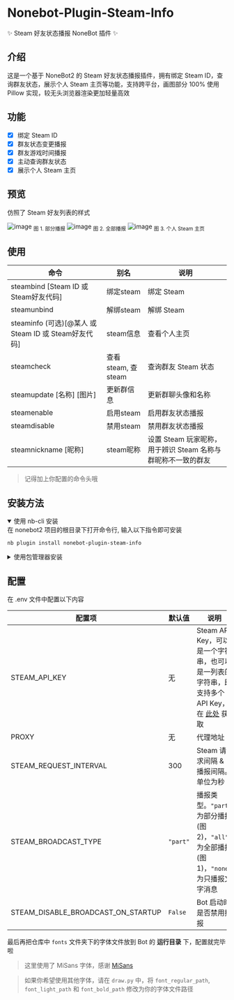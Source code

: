 # Nonebot-Plugin-Steam-Info
✨ Steam 好友状态播报 NoneBot 插件 ✨

## 介绍

这是一个基于 NoneBot2 的 Steam 好友状态播报插件，拥有绑定 Steam ID，查询群友状态，展示个人 Steam 主页等功能，支持跨平台，画图部分 100% 使用 Pillow 实现，较无头浏览器渲染更加轻量高效

## 功能
- [x] 绑定 Steam ID
- [x] 群友状态变更播报
- [x] 群友游戏时间播报
- [x] 主动查询群友状态
- [x] 展示个人 Steam 主页

## 预览
仿照了 Steam 好友列表的样式

![image](./preview.png)
<sub>图 1. 部分播报</sub>
![image](./preview_1.png)
<sub>图 2. 全部播报</sub>
![image](./preview_2.png)
<sub>图 3. 个人 Steam 主页</sub>

## 使用
| 命令 | 别名 |  说明 |
| --- | --- | --- |
| steambind [Steam ID 或 Steam好友代码] | 绑定steam | 绑定 Steam |
| steamunbind | 解绑steam | 解绑 Steam |
| steaminfo (可选)[@某人 或 Steam ID 或 Steam好友代码] | steam信息 | 查看个人主页 |
| steamcheck | 查看steam, 查steam | 查询群友 Steam 状态 |
| steamupdate [名称] [图片] | 更新群信息 | 更新群聊头像和名称 |
| steamenable | 启用steam | 启用群友状态播报 |
| steamdisable | 禁用steam | 禁用群友状态播报 |
| steamnickname [昵称] | steam昵称 | 设置 Steam 玩家昵称，用于辨识 Steam 名称与群昵称不一致的群友 |

> 记得加上你配置的命令头哦

## 安装方法
<details open>
<summary>使用 nb-cli 安装</summary>
在 nonebot2 项目的根目录下打开命令行, 输入以下指令即可安装

    nb plugin install nonebot-plugin-steam-info

</details>

<details>
<summary>使用包管理器安装</summary>
在 nonebot2 项目的插件目录下, 打开命令行, 根据你使用的包管理器, 输入相应的安装命令

<details>
<summary>pip</summary>

    pip install nonebot-plugin-steam-info
</details>
<details>
<summary>pdm</summary>

    pdm add nonebot-plugin-steam-info
</details>
<details>
<summary>poetry</summary>

    poetry add nonebot-plugin-steam-info
</details>
<details>
<summary>conda</summary>

    conda install nonebot-plugin-steam-info
</details>

打开 nonebot2 项目根目录下的 `pyproject.toml` 文件, 在 `[tool.nonebot]` 部分追加写入

    plugins = ["nonebot_plugin_steam_info"]

</details>




## 配置
在 .env 文件中配置以下内容

| 配置项 | 默认值 | 说明 |
| --- | --- | --- |
| STEAM_API_KEY | 无 | Steam API Key，可以是一个字符串，也可以是一列表的字符串，即支持多个API Key，在 [此处](https://partner.steamgames.com/doc/webapi_overview/auth) 获取 |
| PROXY | 无 | 代理地址 |
| STEAM_REQUEST_INTERVAL | 300 | Steam 请求间隔 & 播报间隔。单位为秒 |
| STEAM_BROADCAST_TYPE | `"part"` | 播报类型。`"part"` 为部分播报(图 2)，`"all"` 为全部播报(图 1)，`"none"` 为只播报文字消息 |
| STEAM_DISABLE_BROADCAST_ON_STARTUP | `False` | Bot 启动时是否禁用播报 |

最后再把仓库中 `fonts` 文件夹下的字体文件放到 Bot 的 **运行目录** 下，配置就完毕啦

> 这里使用了 MiSans 字体，感谢 [MiSans](https://hyperos.mi.com/font/zh/)

>如果你希望使用其他字体，请在 `draw.py` 中，将 `font_regular_path`, `font_light_path` 和 `font_bold_path` 修改为你的字体文件路径
